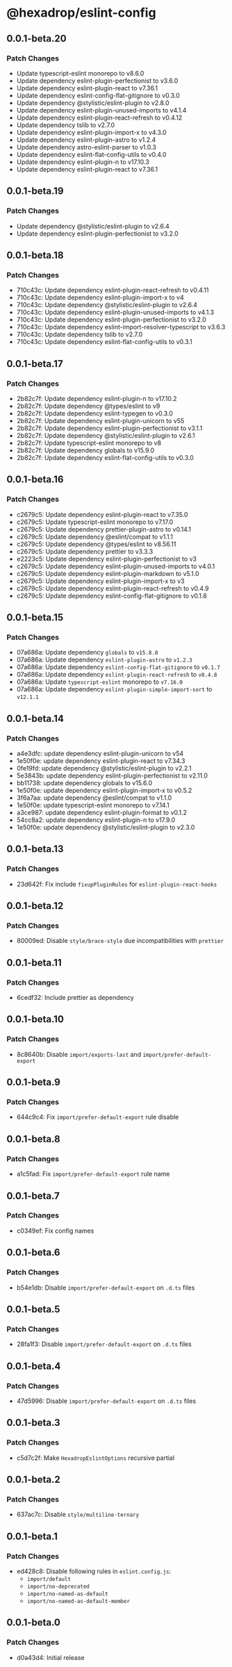 # @hexadrop/eslint-config

## 0.0.1-beta.20

### Patch Changes

- Update typescript-eslint monorepo to v8.6.0
- Update dependency eslint-plugin-perfectionist to v3.6.0
- Update dependency eslint-plugin-react to v7.36.1
- Update dependency eslint-config-flat-gitignore to v0.3.0
- Update dependency @stylistic/eslint-plugin to v2.8.0
- Update dependency eslint-plugin-unused-imports to v4.1.4
- Update dependency eslint-plugin-react-refresh to v0.4.12
- Update dependency tslib to v2.7.0
- Update dependency eslint-plugin-import-x to v4.3.0
- Update dependency eslint-plugin-astro to v1.2.4
- Update dependency astro-eslint-parser to v1.0.3
- Update dependency eslint-flat-config-utils to v0.4.0
- Update dependency eslint-plugin-n to v17.10.3
- Update dependency eslint-plugin-react to v7.36.1

## 0.0.1-beta.19

### Patch Changes

- Update dependency @stylistic/eslint-plugin to v2.6.4
- Update dependency eslint-plugin-perfectionist to v3.2.0

## 0.0.1-beta.18

### Patch Changes

- 710c43c: Update dependency eslint-plugin-react-refresh to v0.4.11
- 710c43c: Update dependency eslint-plugin-import-x to v4
- 710c43c: Update dependency @stylistic/eslint-plugin to v2.6.4
- 710c43c: Update dependency eslint-plugin-unused-imports to v4.1.3
- 710c43c: Update dependency eslint-plugin-perfectionist to v3.2.0
- 710c43c: Update dependency eslint-import-resolver-typescript to v3.6.3
- 710c43c: Update dependency tslib to v2.7.0
- 710c43c: Update dependency eslint-flat-config-utils to v0.3.1

## 0.0.1-beta.17

### Patch Changes

- 2b82c7f: Update dependency eslint-plugin-n to v17.10.2
- 2b82c7f: Update dependency @types/eslint to v9
- 2b82c7f: Update dependency eslint-typegen to v0.3.0
- 2b82c7f: Update dependency eslint-plugin-unicorn to v55
- 2b82c7f: Update dependency eslint-plugin-perfectionist to v3.1.1
- 2b82c7f: Update dependency @stylistic/eslint-plugin to v2.6.1
- 2b82c7f: Update typescript-eslint monorepo to v8
- 2b82c7f: Update dependency globals to v15.9.0
- 2b82c7f: Update dependency eslint-flat-config-utils to v0.3.0

## 0.0.1-beta.16

### Patch Changes

- c2679c5: Update dependency eslint-plugin-react to v7.35.0
- c2679c5: Update typescript-eslint monorepo to v7.17.0
- c2679c5: Update dependency prettier-plugin-astro to v0.14.1
- c2679c5: Update dependency @eslint/compat to v1.1.1
- c2679c5: Update dependency @types/eslint to v8.56.11
- c2679c5: Update dependency prettier to v3.3.3
- e2223c5: Update dependency eslint-plugin-perfectionist to v3
- c2679c5: Update dependency eslint-plugin-unused-imports to v4.0.1
- c2679c5: Update dependency eslint-plugin-markdown to v5.1.0
- c2679c5: Update dependency eslint-plugin-import-x to v3
- c2679c5: Update dependency eslint-plugin-react-refresh to v0.4.9
- c2679c5: Update dependency eslint-config-flat-gitignore to v0.1.8

## 0.0.1-beta.15

### Patch Changes

- 07a686a: Update dependency `globals` to `v15.8.0`
- 07a686a: Update dependency `eslint-plugin-astro` to `v1.2.3`
- 07a686a: Update dependency `eslint-config-flat-gitignore` to `v0.1.7`
- 07a686a: Update dependency `eslint-plugin-react-refresh` to `v0.4.8`
- 07a686a: Update `typescript-eslint` monorepo to `v7.16.0`
- 07a686a: Update dependency `eslint-plugin-simple-import-sort` to `v12.1.1`

## 0.0.1-beta.14

### Patch Changes

- a4e3dfc: update dependency eslint-plugin-unicorn to v54
- 1e50f0e: update dependency eslint-plugin-react to v7.34.3
- 0fe19fd: update dependency @stylistic/eslint-plugin to v2.2.1
- 5e3843b: update dependency eslint-plugin-perfectionist to v2.11.0
- bb11738: update dependency globals to v15.6.0
- 1e50f0e: update dependency eslint-plugin-import-x to v0.5.2
- 3f6a7aa: update dependency @eslint/compat to v1.1.0
- 1e50f0e: update typescript-eslint monorepo to v7.14.1
- a3ce987: update dependency eslint-plugin-format to v0.1.2
- 54cc8a2: update dependency eslint-plugin-n to v17.9.0
- 1e50f0e: update dependency @stylistic/eslint-plugin to v2.3.0

## 0.0.1-beta.13

### Patch Changes

- 23d642f: Fix include `fixupPluginRules` for `eslint-plugin-react-hooks`

## 0.0.1-beta.12

### Patch Changes

- 80009ed: Disable `style/brace-style` due incompatibilities with `prettier`

## 0.0.1-beta.11

### Patch Changes

- 6cedf32: Include prettier as dependency

## 0.0.1-beta.10

### Patch Changes

- 8c8640b: Disable `import/exports-last` and `import/prefer-default-export`

## 0.0.1-beta.9

### Patch Changes

- 644c9c4: Fix `import/prefer-default-export` rule disable

## 0.0.1-beta.8

### Patch Changes

- a1c5fad: Fix `import/prefer-default-export` rule name

## 0.0.1-beta.7

### Patch Changes

- c0349ef: Fix config names

## 0.0.1-beta.6

### Patch Changes

- b54e1db: Disable `import/prefer-default-export` on `.d.ts` files

## 0.0.1-beta.5

### Patch Changes

- 28fa1f3: Disable `import/prefer-default-export` on `.d.ts` files

## 0.0.1-beta.4

### Patch Changes

- 47d5996: Disable `import/prefer-default-export` on `.d.ts` files

## 0.0.1-beta.3

### Patch Changes

- c5d7c2f: Make `HexadropEslintOptions` recursive partial

## 0.0.1-beta.2

### Patch Changes

- 637ac7c: Disable `style/multiline-ternary`

## 0.0.1-beta.1

### Patch Changes

- ed428c8: Disable following rules in `eslint.config.js`:
  - `import/default`
  - `import/no-deprecated`
  - `import/no-named-as-default`
  - `import/no-named-as-default-member`

## 0.0.1-beta.0

### Patch Changes

- d0a43d4: Initial release
